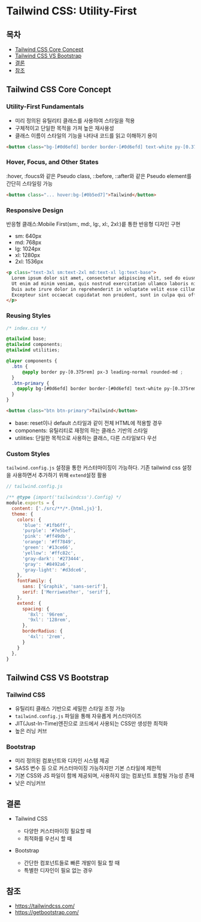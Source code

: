 # Tailwind CSS: Utility-First

## 목차

- [Tailwind CSS Core Concept](#Tailwind-CSS-Core-Concept)
- [Tailwind CSS VS Bootstrap](#Tailwind-CSS-VS-Bootstrap)
- [결론](#결론)
- [참조](#참조)

## Tailwind CSS Core Concept

### Utility-First Fundamentals

- 미리 정의된 유틸리티 클래스를 사용하여 스타일을 적용
- 구체적이고 단일한 목적을 가져 높은 재사용성
- 클래스 이름이 스타일의 기능을 나타내 코드를 읽고 이해하기 용이

```html
<button class="bg-[#0d6efd] border border-[#0d6efd] text-white py-[0.375rem] px-3 leading-normal rounded-md">Tailwind</button>
```

### Hover, Focus, and Other States
:hover, :foucs와 같은 Pseudo class, ::before, ::after와 같은 Pseudo element를 간단히 스타일링 가능

```html
<button class="... hover:bg-[#0b5ed7]">Tailwind</button>
```

### Responsive Design

반응형 클래스:Mobile First(sm:, md:, lg:, xl:, 2xl:)릍 통한 반응형 디자인 구현
- sm: 640px
- md: 768px
- lg: 1024px
- xl: 1280px
- 2xl: 1536px

```html
<p class="text-3xl sm:text-2xl md:text-xl lg:text-base">
  Lorem ipsum dolor sit amet, consectetur adipiscing elit, sed do eiusmod tempor incididunt ut labore et dolore magna aliqua.
  Ut enim ad minim veniam, quis nostrud exercitation ullamco laboris nisi ut aliquip ex ea commodo consequat.
  Duis aute irure dolor in reprehenderit in voluptate velit esse cillum dolore eu fugiat nulla pariatur.
  Excepteur sint occaecat cupidatat non proident, sunt in culpa qui officia deserunt mollit anim id est laborum.
</p>
```

### Reusing Styles

```css
/* index.css */

@tailwind base;
@tailwind components;
@tailwind utilities;

@layer components {
  .btn {
      @apply border py-[0.375rem] px-3 leading-normal rounded-md ;
  }
  .btn-primary {
    @apply bg-[#0d6efd] border border-[#0d6efd] text-white py-[0.375rem] px-3 leading-normal rounded-md hover:bg-[#0b5ed7];
  }
}
```

```html
<button class="btn btn-primary">Tailwind</button>
```

- base: reset이나 default 스타일과 같이 전체 HTML에 적용할 경우
- components: 유틸리티로 재정의 하는 클래스 기반의 스타일
- utilities: 단일한 목적으로 사용하는 클래스, 다른 스타일보다 우선

###  Custom Styles

`tailwind.config.js` 설정을 통한 커스터마이징이 가능하다.
기존 tailwind css 설정을 사용하면서 추가하기 위해 `extend`설정 활용

```js
// tailwind.config.js

/** @type {import('tailwindcss').Config} */
module.exports = {
  content: ['./src/**/*.{html,js}'],
  theme: {
    colors: {
      'blue': '#1fb6ff',
      'purple': '#7e5bef',
      'pink': '#ff49db',
      'orange': '#ff7849',
      'green': '#13ce66',
      'yellow': '#ffc82c',
      'gray-dark': '#273444',
      'gray': '#8492a6',
      'gray-light': '#d3dce6',
    },
    fontFamily: {
      sans: ['Graphik', 'sans-serif'],
      serif: ['Merriweather', 'serif'],
    },
    extend: {
      spacing: {
        '8xl': '96rem',
        '9xl': '128rem',
      },
      borderRadius: {
        '4xl': '2rem',
      }
    }
  },
}
```

## Tailwind CSS VS Bootstrap

### Tailwind CSS

- 유틸리티 클래스 기반으로 세밀한 스타일 조정 가능
- `tailwind.config.js` 파일을 통해 자유롭게 커스터마이즈
- JIT(Just-In-Time)엔진으로 코드에서 사용되는 CSS만 생성한 최적화
- 높은 러닝 커브

### Bootstrap

- 미리 정의된 컴포넌트와 디자인 시스템 제공
- SASS 변수 등 으로 커스터마이징 가능하지만 기본 스타일에 제한적
- 기본 CSS와 JS 파일이 함께 제공되며, 사용하지 않는 컴포넌트 포함될 가능성 존재
- 낮은 러닝커브

## 결론

- Tailwind CSS
  - 다양한 커스터마이징 필요할 때
  - 최적화를 우선시 할 때

- Bootstrap
  - 간단한 컴포넌트들로 빠른 개발이 필요 할 때
  - 특별한 디자인이 필요 없는 경우


## 참조

- https://tailwindcss.com/
- https://getbootstrap.com/